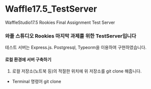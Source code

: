# Waffle17.5_TestServer

WaffleStudio17.5 Rookies Final Assignment Test Server

### 와플 스튜디오 Rookies 마지막 과제를 위한 TestServer입니다
테스트 서버는 Express.js. Postgresql, Typeorm을 이용하여 구현하였습니다.

#### 로컬 환경에 서버 구축하기

1. 로컬 저장소(노트북 등)의 적절한 위치에 위 저장소를 git clone 해줍니다.
 - Terminal 명령어 git clone 





